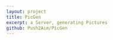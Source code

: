 ```yaml
---
layout: project
title: PicGen
excerpt: a Server, generating Pictures
github: Push2Aim/PicGen
---
```


